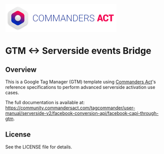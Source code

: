 [![Commanders Act Logo](/Screenshots/CommandersAct.png)](https://www.commandersact.com/)
# GTM <-> Serverside events Bridge
## Overview
This is a Google Tag Manager (GTM) template using [Commanders Act](https://www.commandersact.com/)'s reference specifications to perform advanced serverside activation use cases.

The full documentation is available at: https://community.commandersact.com/tagcommander/user-manual/serverside-v2/facebook-conversion-api/facebook-capi-through-gtm.

## License
See the LICENSE file for details.